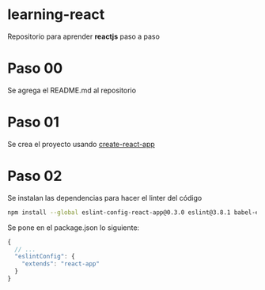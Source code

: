 # learning-react

Repositorio para aprender **reactjs** paso a paso

# Paso 00

Se agrega el README.md al repositorio

# Paso 01

Se crea el proyecto usando [create-react-app](https://github.com/facebookincubator/create-react-app)

# Paso 02

Se instalan las dependencias para hacer el linter del código

```bash
npm install --global eslint-config-react-app@0.3.0 eslint@3.8.1 babel-eslint@7.0.0 eslint-plugin-react@6.4.1 eslint-plugin-import@2.0.1 eslint-plugin-jsx-a11y@2.2.3 eslint-plugin-flowtype@2.21.0
```

Se pone en el package.json lo siguiente:

```js
{
  // ...
  "eslintConfig": {
    "extends": "react-app"
  }
}
```
